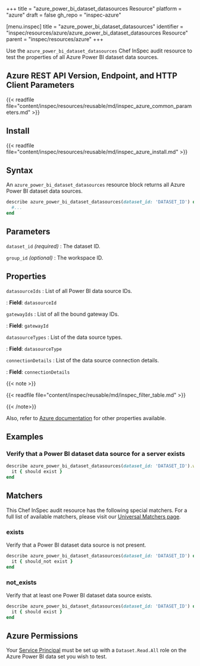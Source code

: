 +++
title = "azure_power_bi_dataset_datasources Resource"
platform = "azure"
draft = false
gh_repo = "inspec-azure"

[menu.inspec]
title = "azure_power_bi_dataset_datasources"
identifier = "inspec/resources/azure/azure_power_bi_dataset_datasources Resource"
parent = "inspec/resources/azure"
+++

Use the `azure_power_bi_dataset_datasources` Chef InSpec audit resource to test the properties of all Azure Power BI dataset data sources.

## Azure REST API Version, Endpoint, and HTTP Client Parameters

{{< readfile file="content/inspec/resources/reusable/md/inspec_azure_common_parameters.md" >}}

## Install

{{< readfile file="content/inspec/resources/reusable/md/inspec_azure_install.md" >}}

## Syntax

An `azure_power_bi_dataset_datasources` resource block returns all Azure Power BI dataset data sources.

```ruby
describe azure_power_bi_dataset_datasources(dataset_id: 'DATASET_ID') do
  #...
end
```

## Parameters

`dataset_id` _(required)_
: The dataset ID.

`group_id` _(optional)_
: The workspace ID.

## Properties

`datasourceIds`
: List of all Power BI data source IDs.

: **Field**: `datasourceId`

`gatewayIds`
: List of all the bound gateway IDs.

: **Field**: `gatewayId`

`datasourceTypes`
: List of the data source types.

: **Field**: `datasourceType`

`connectionDetails`
: List of the data source connection details.

: **Field**: `connectionDetails`

{{< note >}}

{{< readfile file="content/inspec/reusable/md/inspec_filter_table.md" >}}

{{< /note>}}

Also, refer to [Azure documentation](https://docs.microsoft.com/en-us/rest/api/power-bi/datasets/get-datasources) for other properties available.

## Examples

### Verify that a Power BI dataset data source for a server exists

```ruby
describe azure_power_bi_dataset_datasources(dataset_id: 'DATASET_ID').where{ connectionDetails[:server] == 'CONNECTION_SERVER' } do
  it { should exist }
end
```

## Matchers

This Chef InSpec audit resource has the following special matchers. For a full list of available matchers, please visit our [Universal Matchers page](https://www.inspec.io/docs/reference/matchers/).

### exists

Verify that a Power BI dataset data source is not present.

```ruby
describe azure_power_bi_dataset_datasources(dataset_id: 'DATASET_ID') do
  it { should_not exist }
end
```

### not_exists

Verify that at least one Power BI dataset data source exists.

``` ruby
describe azure_power_bi_dataset_datasources(dataset_id: 'DATASET_ID') do
  it { should exist }
end
```

## Azure Permissions

Your [Service Principal](https://docs.microsoft.com/en-us/azure/azure-resource-manager/resource-group-create-service-principal-portal) must be set up with a `Dataset.Read.All` role on the Azure Power BI data set you wish to test.
